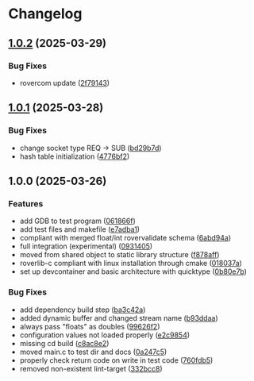 # Changelog

## [1.0.2](https://github.com/VU-ASE/roverlib-c/compare/v1.0.1...v1.0.2) (2025-03-29)


### Bug Fixes

* rovercom update ([2f79143](https://github.com/VU-ASE/roverlib-c/commit/2f79143eac364159327182a58de09a7762eda0b8))

## [1.0.1](https://github.com/VU-ASE/roverlib-c/compare/v1.0.0...v1.0.1) (2025-03-28)


### Bug Fixes

* change socket type REQ -&gt; SUB ([bd29b7d](https://github.com/VU-ASE/roverlib-c/commit/bd29b7de0c9ac0ca4cbe49823efbb6e9cc846ae1))
* hash table initialization ([4776bf2](https://github.com/VU-ASE/roverlib-c/commit/4776bf23c372a1549f213c91a2543cc1b8513363))

## 1.0.0 (2025-03-26)


### Features

* add GDB to test program ([061866f](https://github.com/VU-ASE/roverlib-c/commit/061866f725c83de324ad1c5c6d5f7a7fd8d9252b))
* add test files and makefile ([e7adba1](https://github.com/VU-ASE/roverlib-c/commit/e7adba115afdc1adcc84852021ceefee892a48ee))
* compliant with merged float/int rovervalidate schema ([6abd94a](https://github.com/VU-ASE/roverlib-c/commit/6abd94a39f951d7b043fa1aeae0366adc2c1b16c))
* full integration (experimental) ([0931405](https://github.com/VU-ASE/roverlib-c/commit/0931405028871fc8ae50632e499d7ea46b48b5d7))
* moved from shared object to static library structure ([f878aff](https://github.com/VU-ASE/roverlib-c/commit/f878affc0b3aa6d88da588ee55b74acf6fa33625))
* roverlib-c compliant with linux installation through cmake ([018037a](https://github.com/VU-ASE/roverlib-c/commit/018037aabce6c52ab7c86362036dcca9ccddb951))
* set up devcontainer and basic architecture with quicktype ([0b80e7b](https://github.com/VU-ASE/roverlib-c/commit/0b80e7bee0e5e24fc1761852571eec8b6719ed12))


### Bug Fixes

* add dependency build step ([ba3c42a](https://github.com/VU-ASE/roverlib-c/commit/ba3c42a56b2b8b93d6bea34e4e3466fc1e613282))
* added dynamic buffer and changed stream name ([b93ddaa](https://github.com/VU-ASE/roverlib-c/commit/b93ddaa985ea77052a7b15408b92d9e5a0446b77))
* always pass "floats" as doubles ([99626f2](https://github.com/VU-ASE/roverlib-c/commit/99626f2717463b3e9985af2b0d25d7f26b47b472))
* configuration values not loaded properly ([e2c9854](https://github.com/VU-ASE/roverlib-c/commit/e2c985449288ba3e656c37a0b5073f2061510621))
* missing cd build ([c8ac8e2](https://github.com/VU-ASE/roverlib-c/commit/c8ac8e2f37540c976453fb933c26caae1e182181))
* moved main.c to test dir and docs ([0a247c5](https://github.com/VU-ASE/roverlib-c/commit/0a247c5a07befdf023f1a3d113716e2b023f90ef))
* properly check return code on write in test code ([760fdb5](https://github.com/VU-ASE/roverlib-c/commit/760fdb5b099bd38cc7dfcc9e712c8a955c6da8ea))
* removed non-existent lint-target ([332bcc8](https://github.com/VU-ASE/roverlib-c/commit/332bcc8fbf9db2dc65b2d18996f277d289c53956))
